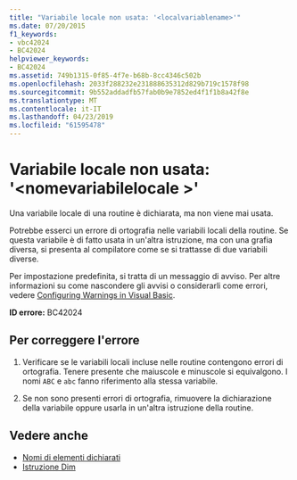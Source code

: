```yaml
---
title: "Variabile locale non usata: '<localvariablename>'"
ms.date: 07/20/2015
f1_keywords:
- vbc42024
- BC42024
helpviewer_keywords:
- BC42024
ms.assetid: 749b1315-0f85-4f7e-b68b-8cc4346c502b
ms.openlocfilehash: 2033f288232e231888635312d829b719c1578f98
ms.sourcegitcommit: 9b552addadfb57fab0b9e7852ed4f1f1b8a42f8e
ms.translationtype: MT
ms.contentlocale: it-IT
ms.lasthandoff: 04/23/2019
ms.locfileid: "61595478"
---
```

# <a name="unused-local-variable-localvariablename"></a>Variabile locale non usata: '\<nomevariabilelocale >'
Una variabile locale di una routine è dichiarata, ma non viene mai usata.  
  
 Potrebbe esserci un errore di ortografia nelle variabili locali della routine. Se questa variabile è di fatto usata in un'altra istruzione, ma con una grafia diversa, si presenta al compilatore come se si trattasse di due variabili diverse.  
  
 Per impostazione predefinita, si tratta di un messaggio di avviso. Per altre informazioni su come nascondere gli avvisi o considerarli come errori, vedere [Configuring Warnings in Visual Basic](/visualstudio/ide/configuring-warnings-in-visual-basic).  
  
 **ID errore:** BC42024  
  
## <a name="to-correct-this-error"></a>Per correggere l'errore  
  
1. Verificare se le variabili locali incluse nelle routine contengono errori di ortografia. Tenere presente che maiuscole e minuscole si equivalgono. I nomi `ABC` e `abc` fanno riferimento alla stessa variabile.  
  
2. Se non sono presenti errori di ortografia, rimuovere la dichiarazione della variabile oppure usarla in un'altra istruzione della routine.  
  
## <a name="see-also"></a>Vedere anche

- [Nomi di elementi dichiarati](../../visual-basic/programming-guide/language-features/declared-elements/declared-element-names.md)
- [Istruzione Dim](../../visual-basic/language-reference/statements/dim-statement.md)
